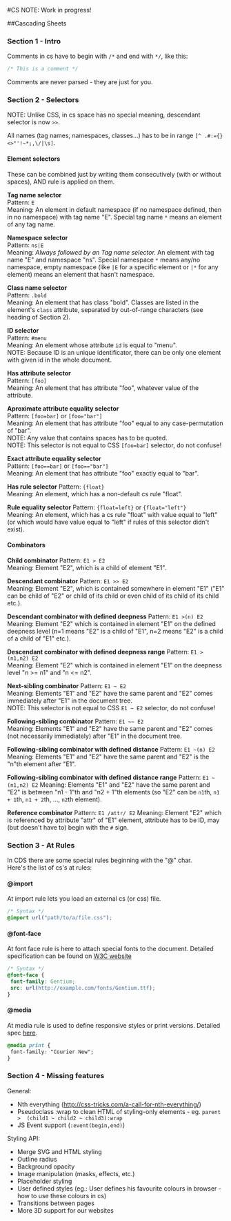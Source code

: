 #CS
NOTE: Work in progress!

##Cascading Sheets

### Section 1 - Intro

Comments in cs have to begin with `/*` and end with `*/`, like this:
```css
/* This is a comment */
```
Comments are never parsed - they are just for you.

### Section 2 - Selectors
NOTE: Unlike CSS, in cs space has no special meaning, descendant selector is now `>>`.

All names (tag names, namespaces, classes...) has to be in range `[^ .#:={}<>"'!~*;,\/|\s]`.

#### Element selectors
These can be combined just by writing them consecutively (with or without spaces), AND rule is applied on them.

**Tag name selector**  
Pattern: `E`  
Meaning: An element in default namespace (if no namespace defined, then in no namespace) with tag name "E". Special tag name `*` means an element of any tag name.  

**Namespace selector**  
Pattern: `ns|E`  
Meaning: _Always followed by an Tag name selector._ An element with tag name "E" and namespace "ns". Special namespace `*` means any/no namespace, empty namespace (like `|E` for a specific element or `|*` for any element) means an element that hasn't namespace.  

**Class name selector**  
Pattern: `.bold`  
Meaning: An element that has class "bold". Classes are listed in the element's `class` attribute, separated by out-of-range characters (see heading of Section 2).  

**ID selector**  
Pattern: `#menu`  
Meaning: An element whose attribute `id` is equal to "menu".  
NOTE: Because ID is an unique identificator, there can be only one element with given id in the whole document.  

**Has attribute selector**  
Pattern: `[foo]`  
Meaning: An element that has attribute "foo", whatever value of the attribute.  

**Aproximate attribute equality selector**  
Pattern: `[foo=bar]` or `[foo="bar"]`  
Meaning: An element that has attribute "foo" equal to any case-permutation of "bar".  
NOTE: Any value that contains spaces has to be quoted.  
NOTE: This selector is not equal to CSS `[foo=bar]` selector, do not confuse!  

**Exact attribute equality selector**  
Pattern: `[foo==bar]` or `[foo=="bar"]`  
Meaning: An element that has attribute "foo" exactly equal to "bar".  

**Has rule selector**
Pattern: `{float}`  
Meaning: An element, which has a non-default cs rule "float".  

**Rule equality selector**
Pattern: `{float=left}`  or `{float="left"}`  
Meaning: An element, which has a cs rule "float" with value equal to "left" (or which would have value equal to "left" if rules of this selector didn't exist).  

#### Combinators
**Child combinator**
Pattern: `E1 > E2`  
Meaning: Element "E2", which is a child of element "E1".  

**Descendant combinator**
Pattern: `E1 >> E2`  
Meaning: Element "E2", which is contained somewhere in element "E1" ("E1" can be child of "E2" or child of its child or even child of its child of its child etc.).  

**Descendant combinator with defined deepness**
Pattern: `E1 >(n) E2`  
Meaning: Element "E2" which is contained in element "E1" on the defined deepness level (n=1 means "E2" is a child of "E1", n=2 means "E2" is a child of a child of "E1" etc.).  

**Descendant combinator with defined deepness range**
Pattern: `E1 >(n1,n2) E2`  
Meaning: Element "E2" which is contained in element "E1" on the deepness level "n >= n1" and "n <= n2".

**Next-sibling combinator**
Pattern: `E1 ~ E2`  
Meaning: Elements "E1" and "E2" have the same parent and "E2" comes immediately after "E1" in the document tree.  
NOTE: This selector is not equal to CSS `E1 ~ E2` selector, do not confuse!

**Following-sibling combinator**
Pattern: `E1 ~~ E2`  
Meaning: Elements "E1" and "E2" have the same parent and "E2" comes (not necessarily immediately) after "E1" in the document tree.  

**Following-sibling combinator with defined distance**
Pattern: `E1 ~(n) E2`
Meaning: Elements "E1" and "E2" have the same parent and "E2" is the "n"th element after "E1".

**Following-sibling combinator with defined distance range**
Pattern: `E1 ~(n1,n2) E2`
Meaning: Elements "E1" and "E2" have the same parent and "E2" is between "n1 - 1"th and "n2 + 1"th elements (so "E2" can be `n1`th, `n1 + 1`th, `n1 + 2`th, ..., `n2`th element).

**Reference combinator**
Pattern: `E1 /attr/ E2`
Meaning: Element "E2" which is referenced by attribute "attr" of "E1" element, attribute has to be ID, may (but doesn't have to) begin with the `#` sign.


### Section 3 - At Rules
In CDS there are some special rules beginning with the "@" char.  
Here's the list of cs's at rules:

#### @import
At import rule lets you load an external cs (or css) file.
```css
/* Syntax */
@import url("path/to/a/file.css");
```

#### @font-face
At font face rule is here to attach special fonts to the document. Detailed specification can be found on <a href="http://www.w3.org/TR/css3-fonts/">W3C website</a>
```css
/* Syntax */
@font-face {
 font-family: Gentium;
 src: url(http://example.com/fonts/Gentium.ttf);
}
```

#### @media
At media rule is used to define responsive styles or print versions. Detailed spec <a href="http://www.w3.org/TR/CSS2/media.html">here</a>.
```css
@media print {
 font-family: "Courier New";
}
```

### Section 4 - Missing features
General:
* Nth everything (http://css-tricks.com/a-call-for-nth-everything/)
* Pseudoclass :wrap to clean HTML of styling-only elements - eg. `parent >  (child1 ~ child2 ~ child3):wrap`
* JS Event support (`:event(begin,end)`)

Styling API:
* Merge SVG and HTML styling
* Outline radius
* Background opacity
* Image manipulation (masks, effects, etc.)
* Placeholder styling
* User defined styles (eg.: User defines his favourite colours in browser - how to use these colours in cs)
* Transitions between pages
* More 3D support for our websites

